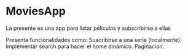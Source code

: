 # MoviesApp

La presente es una app para listar peliculas y subscribirse a ellas

Presenta funcionalidades como: 
    Suscribirse a una serie (localmente).
    Implementar search para hacer el home dinámico.
    Paginación.
